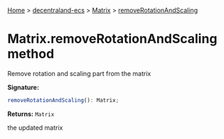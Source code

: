 [Home](./index) &gt; [decentraland-ecs](./decentraland-ecs.md) &gt; [Matrix](./decentraland-ecs.matrix.md) &gt; [removeRotationAndScaling](./decentraland-ecs.matrix.removerotationandscaling.md)

# Matrix.removeRotationAndScaling method

Remove rotation and scaling part from the matrix

**Signature:**
```javascript
removeRotationAndScaling(): Matrix;
```
**Returns:** `Matrix`

the updated matrix
